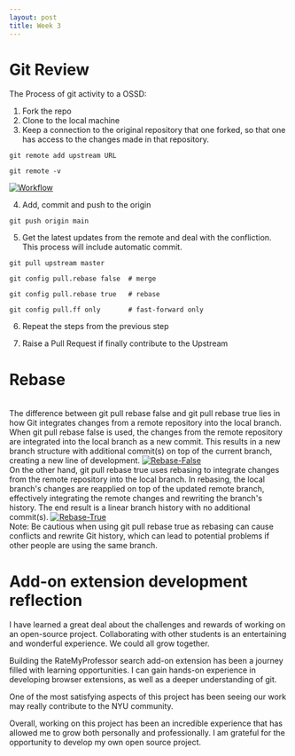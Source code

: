 ```yaml
---
layout: post
title: Week 3
---
```


# Git Review

<!--more-->
The Process of git activity to a OSSD: 
1. Fork the repo
2. Clone to the local machine
3. Keep a connection to the original repository that one forked, so that one has access to the changes made in that repository.

```
git remote add upstream URL

git remote -v

```
[![Workflow](https://www.linkpicture.com/q/Remote.png)](https://www.linkpicture.com/view.php?img=LPic63e14f88802d21571722651)

4. Add, commit and push to the origin

```
git push origin main
```

5. Get the latest updates from the remote and deal with the confliction. This process will include automatic commit.

```
git pull upstream master

git config pull.rebase false  # merge

git config pull.rebase true   # rebase

git config pull.ff only       # fast-forward only
```


6. Repeat the steps from the previous step

7. Raise a Pull Request if finally contribute to the Upstream


# Rebase
\
The difference between git pull rebase false and git pull rebase true lies in how Git integrates changes from a remote repository into the local branch.
\
When git pull rebase false is used, the changes from the remote repository are integrated into the local branch as a new commit. This results in a new branch structure with additional commit(s) on top of the current branch, creating a new line of development.
[![Rebase-False](https://i.stack.imgur.com/HVEYu.jpg)](https://i.stack.imgur.com/HVEYu.jpg)
\
On the other hand, git pull rebase true uses rebasing to integrate changes from the remote repository into the local branch. In rebasing, the local branch's changes are reapplied on top of the updated remote branch, effectively integrating the remote changes and rewriting the branch's history. The end result is a linear branch history with no additional commit(s).
[![Rebase-True](https://i.stack.imgur.com/3GgQC.jpg
)](https://i.stack.imgur.com/3GgQC.jpg
)
\
Note: Be cautious when using git pull rebase true as rebasing can cause conflicts and rewrite Git history, which can lead to potential problems if other people are using the same branch.

# Add-on extension development reflection
I have learned a great deal about the challenges and rewards of working on an open-source project. Collaborating with other students is an entertaining and wonderful experience. We could all grow together.

Building the RateMyProfessor search add-on extension has been a journey filled with learning opportunities. I can gain hands-on experience in developing browser extensions, as well as a deeper understanding of git. 

One of the most satisfying aspects of this project has been seeing our work may really contribute to the NYU community. 

Overall, working on this project has been an incredible experience that has allowed me to grow both personally and professionally. I am grateful for the opportunity to develop my own open source project.